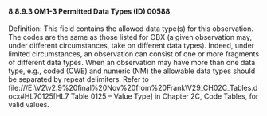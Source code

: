#### 8.8.9.3 OM1-3 Permitted Data Types (ID) 00588

Definition: This field contains the allowed data type(s) for this observation. The codes are the same as those listed for OBX (a given observation may, under different circumstances, take on different data types). Indeed, under limited circumstances, an observation can consist of one or more fragments of different data types. When an observation may have more than one data type, e.g., coded (CWE) and numeric (NM) the allowable data types should be separated by repeat delimiters. Refer to file:///E:\V2\v2.9%20final%20Nov%20from%20Frank\V29_CH02C_Tables.docx#HL70125[HL7 Table 0125 – Value Type] in Chapter 2C, Code Tables, for valid values.
